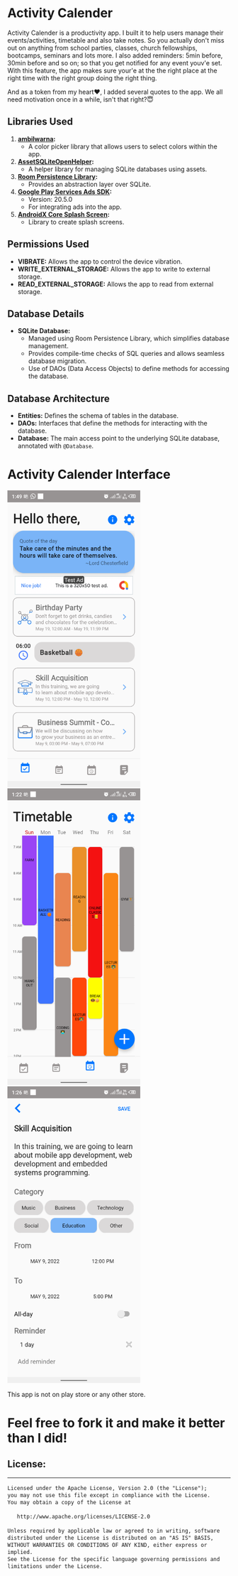 # Activity Calender
Activity Calender is a productivity app. I built it to help users manage their events/activities, timetable and also take notes. 
So you actually don't miss out on anything from school parties, classes, church fellowships, bootcamps, seminars and lots more.
I also added reminders: 5min before, 30min before and so on; so that you get notified for any event youv'e set. With this feature, 
the app makes sure your'e at the the right place at the right time with the right group doing the right thing.

And as a token from my heart❤️, I added several quotes to the app. We all need motivation once in a while, isn't that right?😇

## Libraries Used
1. **[ambilwarna](https://github.com/yukuku/ambilwarna):**
   - A color picker library that allows users to select colors within the app.
2. **[AssetSQLiteOpenHelper](https://github.com/daolq3012/AssetSQLiteOpenHelper):**
   - A helper library for managing SQLite databases using assets.
3. **[Room Persistence Library](https://developer.android.com/jetpack/androidx/releases/room):**
   - Provides an abstraction layer over SQLite.
4. **[Google Play Services Ads SDK](https://developers.google.com/admob/android/quick-start):**
   - Version: 20.5.0
   - For integrating ads into the app.
5. **[AndroidX Core Splash Screen](https://developer.android.com/jetpack/androidx/releases/core):**
   - Library to create splash screens.

## Permissions Used
- **VIBRATE:** Allows the app to control the device vibration.
- **WRITE_EXTERNAL_STORAGE:** Allows the app to write to external storage.
- **READ_EXTERNAL_STORAGE:** Allows the app to read from external storage.

## Database Details
- **SQLite Database:**
  - Managed using Room Persistence Library, which simplifies database management.
  - Provides compile-time checks of SQL queries and allows seamless database migration.
  - Use of DAOs (Data Access Objects) to define methods for accessing the database.

## Database Architecture
- **Entities:** Defines the schema of tables in the database.
- **DAOs:** Interfaces that define the methods for interacting with the database.
- **Database:** The main access point to the underlying SQLite database, annotated with `@Database`.

# Activity Calender Interface
<img src="https://github.com/ebel-frank/activity_calender/blob/master/Screenshot_4.png" width="300px">  <img src="https://github.com/ebel-frank/activity_calender/blob/master/Screenshot_1.png" width="300px">
<img src="https://github.com/ebel-frank/activity_calender/blob/master/Screenshot_2.png" width="300px">


This app is not on play store or any other store.

# Feel free to fork it and make it better than I did!

## License:
-------
    
    Licensed under the Apache License, Version 2.0 (the "License");
    you may not use this file except in compliance with the License.
    You may obtain a copy of the License at
    
       http://www.apache.org/licenses/LICENSE-2.0
    
    Unless required by applicable law or agreed to in writing, software
    distributed under the License is distributed on an "AS IS" BASIS,
    WITHOUT WARRANTIES OR CONDITIONS OF ANY KIND, either express or implied.
    See the License for the specific language governing permissions and
    limitations under the License.
